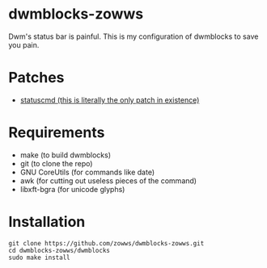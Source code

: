 # dwmblocks-zowws
Dwm's status bar is painful. This is my configuration of dwmblocks to save you pain.
# Patches
* [statuscmd (this is literally the only patch in existence)](https://gist.github.com/IGeraGera/e4a5583b91b3eec2e81fdceb44dea717)
# Requirements
* make (to build dwmblocks)
* git (to clone the repo)
* GNU CoreUtils (for commands like date)
* awk (for cutting out useless pieces of the command)
* libxft-bgra (for unicode glyphs)
# Installation
```
git clone https://github.com/zowws/dwmblocks-zowws.git
cd dwmblocks-zowws/dwmblocks
sudo make install
```
